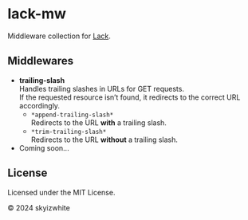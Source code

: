 # lack-mw

Middleware collection for [Lack](https://github.com/fukamachi/lack).

## Middlewares

- **trailing-slash**  
  Handles trailing slashes in URLs for GET requests.  
  If the requested resource isn’t found, it redirects to the correct URL accordingly.
  - `*append-trailing-slash*`  
    Redirects to the URL **with** a trailing slash.
  - `*trim-trailing-slash*`  
    Redirects to the URL **without** a trailing slash.
- Coming soon...

## License

Licensed under the MIT License.

© 2024 skyizwhite